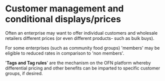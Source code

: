 # Customer management and conditional displays/prices

Often an enterprise may want to offer individual customers and wholesale retailers different prices \(or even different products- such as bulk buys\).

For some enterprises \(such as community food groups\) 'members' may be eligible to reduced rates in comparison to 'non members'.

'**Tags and Tag rules**' are the mechanism on the OFN platform whereby differential pricing and other benefits can be imparted to specific customer groups, if desired.


